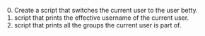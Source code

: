 0. Create a script that switches the current user to the user betty.
1. script that prints the effective username of the current user.
2. script that prints all the groups the current user is part of.
